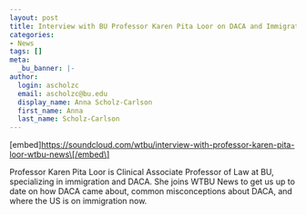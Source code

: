```yaml
---
layout: post
title: Interview with BU Professor Karen Pita Loor on DACA and Immigration
categories:
- News
tags: []
meta:
  _bu_banner: |-
author:
  login: ascholzc
  email: ascholzc@bu.edu
  display_name: Anna Scholz-Carlson
  first_name: Anna
  last_name: Scholz-Carlson
---
```

\[embed\]https://soundcloud.com/wtbu/interview-with-professor-karen-pita-loor-wtbu-news\[/embed\]

Professor Karen Pita Loor is Clinical Associate Professor of Law at BU, specializing in immigration and DACA. She joins WTBU News to get us up to date on how DACA came about, common misconceptions about DACA, and where the US is on immigration now.